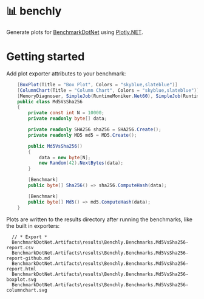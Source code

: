 # 📊 benchly 

Generate plots for [BenchmarkDotNet](https://github.com/dotnet/BenchmarkDotNet) using [Plotly.NET](https://github.com/plotly/Plotly.NET/).

# Getting started

Add plot exporter attributes to your benchmark:

```cs
    [BoxPlot(Title = "Box Plot", Colors = "skyblue,slateblue")]
    [ColumnChart(Title = "Column Chart", Colors = "skyblue,slateblue")]
    [MemoryDiagnoser, SimpleJob(RuntimeMoniker.Net60), SimpleJob(RuntimeMoniker.Net48)]
    public class Md5VsSha256
    {
        private const int N = 10000;
        private readonly byte[] data;

        private readonly SHA256 sha256 = SHA256.Create();
        private readonly MD5 md5 = MD5.Create();

        public Md5VsSha256()
        {
            data = new byte[N];
            new Random(42).NextBytes(data);
        }

        [Benchmark]
        public byte[] Sha256() => sha256.ComputeHash(data);

        [Benchmark]
        public byte[] Md5() => md5.ComputeHash(data);
    }
```

Plots are written to the results directory after running the benchmarks, like the built in exporters:

```
  // * Export *
  BenchmarkDotNet.Artifacts\results\Benchly.Benchmarks.Md5VsSha256-report.csv
  BenchmarkDotNet.Artifacts\results\Benchly.Benchmarks.Md5VsSha256-report-github.md
  BenchmarkDotNet.Artifacts\results\Benchly.Benchmarks.Md5VsSha256-report.html
  BenchmarkDotNet.Artifacts\results\Benchly.Benchmarks.Md5VsSha256-boxplot.svg
  BenchmarkDotNet.Artifacts\results\Benchly.Benchmarks.Md5VsSha256-columnchart.svg
```
